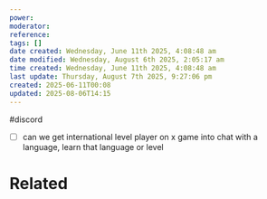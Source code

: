 ```yaml
---
power: 
moderator: 
reference: 
tags: []
date created: Wednesday, June 11th 2025, 4:08:48 am
date modified: Wednesday, August 6th 2025, 2:05:17 am
time created: Wednesday, June 11th 2025, 4:08:48 am
last update: Thursday, August 7th 2025, 9:27:06 pm
created: 2025-06-11T00:08
updated: 2025-08-06T14:15
---
```


#discord 
- [ ] can we get international level player on x game into chat with a language, learn that language or level
# Related

